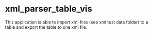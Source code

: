 # xml_parser_table_vis
This application is able to import xml files (see xml test data folder) to a table and export the table to one xml file.